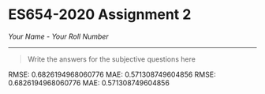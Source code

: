 # ES654-2020 Assignment 2

*Your Name* - *Your Roll Number*

------

> Write the answers for the subjective questions here

RMSE:  0.6826194968060776
MAE:  0.571308749604856
RMSE:  0.6826194968060776
MAE:  0.571308749604856



